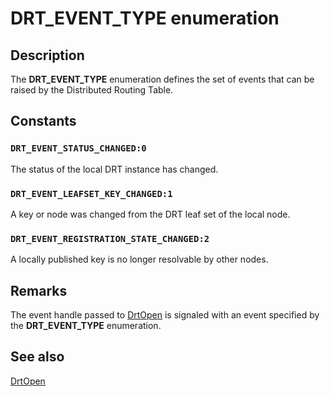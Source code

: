 # DRT_EVENT_TYPE enumeration

## Description

The **DRT_EVENT_TYPE** enumeration defines the set of events that can be raised by the Distributed Routing Table.

## Constants

### `DRT_EVENT_STATUS_CHANGED:0`

The status of the local DRT instance has changed.

### `DRT_EVENT_LEAFSET_KEY_CHANGED:1`

A key or node was changed from the DRT leaf set of the local node.

### `DRT_EVENT_REGISTRATION_STATE_CHANGED:2`

A locally published key is no longer resolvable by other nodes.

## Remarks

The event handle passed to [DrtOpen](https://learn.microsoft.com/windows/desktop/api/drt/nf-drt-drtopen) is signaled with an event specified by the **DRT_EVENT_TYPE** enumeration.

## See also

[DrtOpen](https://learn.microsoft.com/windows/desktop/api/drt/nf-drt-drtopen)